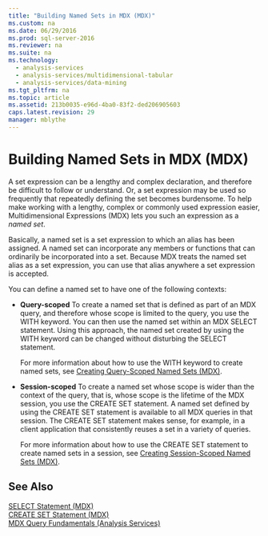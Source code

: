 ```yaml
---
title: "Building Named Sets in MDX (MDX)"
ms.custom: na
ms.date: 06/29/2016
ms.prod: sql-server-2016
ms.reviewer: na
ms.suite: na
ms.technology: 
  - analysis-services
  - analysis-services/multidimensional-tabular
  - analysis-services/data-mining
ms.tgt_pltfrm: na
ms.topic: article
ms.assetid: 213b0035-e96d-4ba0-83f2-ded206905603
caps.latest.revision: 29
manager: mblythe
---
```

# Building Named Sets in MDX (MDX)
A set expression can be a lengthy and complex declaration, and therefore be difficult to follow or understand. Or, a set expression may be used so frequently that repeatedly defining the set becomes burdensome. To help make working with a lengthy, complex or commonly used expression easier, Multidimensional Expressions (MDX) lets you such an expression as a *named set*.  
  
 Basically, a named set is a set expression to which an alias has been assigned. A named set can incorporate any members or functions that can ordinarily be incorporated into a set. Because MDX treats the named set alias as a set expression, you can use that alias anywhere a set expression is accepted.  
  
 You can define a named set to have one of the following contexts:  
  
-   **Query-scoped** To create a named set that is defined as part of an MDX query, and therefore whose scope is limited to the query, you use the WITH keyword. You can then use the named set within an MDX SELECT statement. Using this approach, the named set created by using the WITH keyword can be changed without disturbing the SELECT statement.  
  
     For more information about how to use the WITH keyword to create named sets, see [Creating Query-Scoped Named Sets (MDX)](../../Topics/TopicNameNotContainA/Creating-Query-Scoped-Named-Sets--MDX-.md).  
  
-   **Session-scoped** To create a named set whose scope is wider than the context of the query, that is, whose scope is the lifetime of the MDX session, you use the CREATE SET statement. A named set defined by using the CREATE SET statement is available to all MDX queries in that session. The CREATE SET statement makes sense, for example, in a client application that consistently reuses a set in a variety of queries.  
  
     For more information about how to use the CREATE SET statement to create named sets in a session, see [Creating Session-Scoped Named Sets (MDX)](../../Topics/TopicNameNotContainA/Creating-Session-Scoped-Named-Sets--MDX-.md).  
  
## See Also  
 [SELECT Statement (MDX)](assetId:///c0a57214-aa3f-44ce-a369-660c69746f34)   
 [CREATE SET Statement (MDX)](assetId:///eff51eeb-5e7e-4706-b861-c57b6f3f89f0)   
 [MDX Query Fundamentals (Analysis Services)](../../Topics/TopicNameNotContainA/MDX-Query-Fundamentals--Analysis-Services-.md)